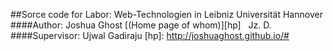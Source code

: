 ##Sorce code for Labor: Web-Technologien in Leibniz Universität Hannover
####Author:&nbsp;Joshua Ghost [(Home page of whom)][hp]&nbsp;&nbsp;&nbsp;Jz. D.
####Supervisor:&nbsp;Ujwal Gadiraju
[hp]: http://joshuaghost.github.io/#
